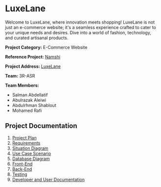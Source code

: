 # LuxeLane

Welcome to LuxeLane, where innovation meets shopping! LuxeLane is not just an e-commerce website; it's a seamless experience crafted to cater to your unique needs and desires. Dive into a world of fashion, technology, and curated artisanal products.

**Project Category:** E-Commerce Website

**Reference Project:** [Namshi](https://www.namshi.com/uae-en/)

**Project Address:** [LuxeLane](https://www.luxelane.com)

**Team:** 3R-ASR

**Team Members:**

- Salman Abdellatif
- Abulrazak Aleiwi
- Abdulrhman Shablout
- Mohamed Rafi

## Project Documentation

1. [Project Plan](./project-plan.md)
2. [Requirements](./project-requirement.md)
3. [Situation Diagram]()
4. [Use Case Scenario](./usecase-scenarioes.md)
5. [Database Diagram]()
6. [Front-End]()
7. [Back-End]()
8. [Testing]()
9. [Developer and User Documentation]()
